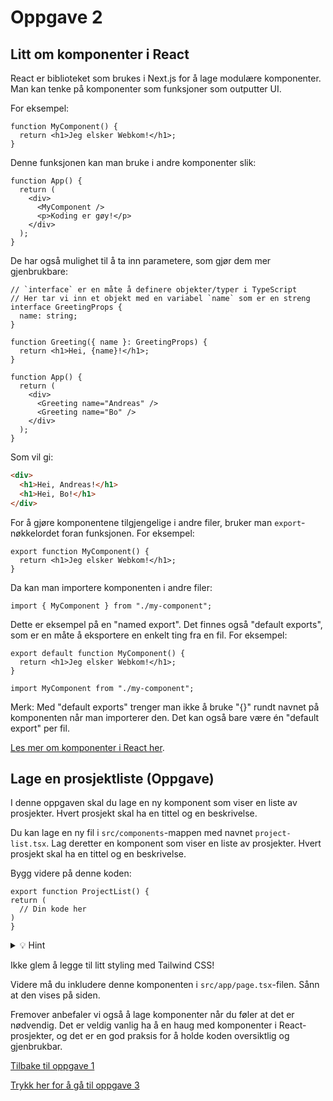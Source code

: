 # Oppgave 2

## Litt om komponenter i React

React er biblioteket som brukes i Next.js for å lage modulære komponenter. Man kan tenke på komponenter som funksjoner som outputter UI.

For eksempel:

```tsx
function MyComponent() {
  return <h1>Jeg elsker Webkom!</h1>;
}
```

Denne funksjonen kan man bruke i andre komponenter slik:

```tsx
function App() {
  return (
    <div>
      <MyComponent />
      <p>Koding er gøy!</p>
    </div>
  );
}
```

De har også mulighet til å ta inn parametere, som gjør dem mer gjenbrukbare:

```tsx
// `interface` er en måte å definere objekter/typer i TypeScript
// Her tar vi inn et objekt med en variabel `name` som er en streng
interface GreetingProps {
  name: string;
}

function Greeting({ name }: GreetingProps) {
  return <h1>Hei, {name}!</h1>;
}
```

```tsx
function App() {
  return (
    <div>
      <Greeting name="Andreas" />
      <Greeting name="Bo" />
    </div>
  );
}
```

Som vil gi:

```html
<div>
  <h1>Hei, Andreas!</h1>
  <h1>Hei, Bo!</h1>
</div>
```

For å gjøre komponentene tilgjengelige i andre filer, bruker man `export`-nøkkelordet foran funksjonen. For eksempel:

```tsx
export function MyComponent() {
  return <h1>Jeg elsker Webkom!</h1>;
}
```

Da kan man importere komponenten i andre filer:

```tsx
import { MyComponent } from "./my-component";
```

Dette er eksempel på en "named export". Det finnes også "default exports", som er en måte å eksportere en enkelt ting fra en fil. For eksempel:

```tsx
export default function MyComponent() {
  return <h1>Jeg elsker Webkom!</h1>;
}
```

```tsx
import MyComponent from "./my-component";
```

Merk: Med "default exports" trenger man ikke å bruke "{}" rundt navnet på komponenten når man importerer den. Det kan også bare være én "default export" per fil.

[Les mer om komponenter i React her](https://react.dev/learn/your-first-component).

## Lage en prosjektliste (Oppgave)

I denne oppgaven skal du lage en ny komponent som viser en liste av prosjekter. Hvert prosjekt skal ha en tittel og en beskrivelse.

Du kan lage en ny fil i `src/components`-mappen med navnet `project-list.tsx`. Lag deretter en komponent som viser en liste av prosjekter. Hvert prosjekt skal ha en tittel og en beskrivelse.

Bygg videre på denne koden:

```tsx
export function ProjectList() {
return (
  // Din kode her
)
}
```

<details>

<summary>💡 Hint</summary>

```tsx
function ProjectList() {
  return (
    <div>
      <h2 className="text-2xl mb-4">Prosjekter</h2>
      <ul className="pl-4 list-disc space-y-4">
        <li>
          <h3 className="text-lg">Tetris</h3>
          <p className="text-sm">Semesteroppgave jeg hadde i INF101</p>
        </li>
        <li>
          <h3 className="text-lg">Egen hjemmeside</h3>
          <p className="text-sm">
            En nettside jeg laget på workshop med echo Webkom
          </p>
        </li>
      </ul>
    </div>
  );
}
```

</details>

Ikke glem å legge til litt styling med Tailwind CSS!

Videre må du inkludere denne komponenten i `src/app/page.tsx`-filen. Sånn at den vises på siden.

Fremover anbefaler vi også å lage komponenter når du føler at det er nødvendig. Det er veldig vanlig ha å en haug med komponenter i React-prosjekter, og det er en god praksis for å holde koden oversiktlig og gjenbrukbar.

[Tilbake til oppgave 1](./oppgave-1.md)

[Trykk her for å gå til oppgave 3](./oppgave-3.md)
